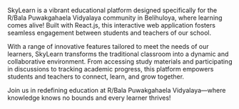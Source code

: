 SkyLearn is a vibrant educational platform designed specifically for the R/Bala Puwakgahaela Vidyalaya community in Belihuloya, where learning comes alive! Built with React.js, this interactive web application fosters seamless engagement between students and teachers of our school.

With a range of innovative features tailored to meet the needs of our learners, SkyLearn transforms the traditional classroom into a dynamic and collaborative environment. From accessing study materials and participating in discussions to tracking academic progress, this platform empowers students and teachers to connect, learn, and grow together.

Join us in redefining education at R/Bala Puwakgahaela Vidyalaya—where knowledge knows no bounds and every learner thrives! 

